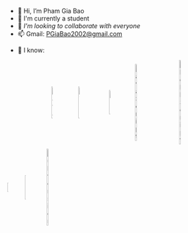 - 👋 Hi, I’m Pham Gia Bao
- 🌱 I'm currently a student
- 💞️ *I'm looking to collaborate with everyone*
- 📫 Gmail: PGiaBao2002@gmail.com
<!---
GiaBao0510/GiaBao0510 is a ✨ special ✨ repository because its `README.md` (this file) appears on your GitHub profile.
You can click the Preview link to take a look at your changes.
--->

- 🔗 I know:
    <!--- Link hinh anh--->
<!--Java --> 
<div style="display: flex; flex-wrap: wrap; gap: 10px; align-items: center;" class="KhungHieuBiet">
  <!-- Java -->
  <a href="https://www.javatpoint.com/java-tutorial" style="margin-left:100px;">
    <img src="https://andeh.co.uk/img/skills/java.png" width="5%" alt="Java">
  </a>

  <!-- HTML -->
  <a href="https://www.w3schools.com/html/">
    <img src="https://play-lh.googleusercontent.com/85WnuKkqDY4gf6tndeL4_Ng5vgRk7PTfmpI4vHMIosyq6XQ7ZGDXNtYG2s0b09kJMw" width="5%" alt="HTML">
  </a>

  <!-- CSS -->
  <a href="https://www.w3schools.com/css/default.asp">
    <img src="https://play-lh.googleusercontent.com/RTAZb9E639F4JBcuBRTPEk9_92I-kaKgBMw4LFxTGhdCQeqWukXh74rTngbQpBVGxqo" width="5%" alt="CSS">
  </a>

  <!-- JavaScript -->
  <a href="https://www.w3schools.com/js/default.asp">
    <img src="https://upload.wikimedia.org/wikipedia/commons/thumb/9/99/Unofficial_JavaScript_logo_2.svg/480px-Unofficial_JavaScript_logo_2.svg.png" width="5%" alt="JavaScript">
  </a>

  <!-- ShellScript -->
  <a href="https://www.tutorialspoint.com/unix/shell_scripting.htm">
    <img src="https://images.squarespace-cdn.com/content/v1/585ae2fd20099ec5194c7fb9/1577281683792-9JTDOYIJ26MMFS1218F1/bash-logo.jpg" width="5%" alt="ShellScript">
  </a>

  <!-- C -->
  <a href="https://www.codecademy.com/catalog/language/c">
    <img src="https://www.simplilearn.com/ice9/course_images/160x160/C-simplilearn.svgz" width="5%" height="3%" alt="C">
  </a>

  <!-- Git -->
  <a href="https://www.atlassian.com/git/tutorials/setting-up-a-repository">
    <img src="https://git-scm.com/images/logos/downloads/Git-Icon-1788C.png" width="5%" alt="Git">
  </a>

  <!-- Subversion -->
  <a href="https://www.tutorialspoint.com/svn/index.htm">
    <img src="https://tailieu.hostingviet.vn/wp-content/uploads/2018/06/svn.png" width="5%" alt="Subversion">
  </a>
</div>

